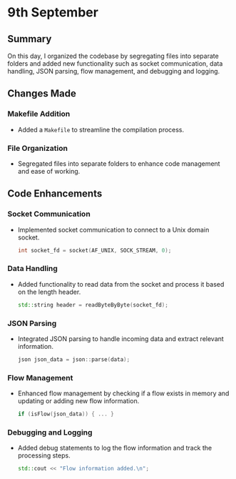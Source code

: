 # 9th September

## Summary
On this day, I organized the codebase by segregating files into separate folders and added new functionality such as socket communication, data handling, JSON parsing, flow management, and debugging and logging.

## Changes Made
### Makefile Addition
- Added a `Makefile` to streamline the compilation process.

### File Organization
- Segregated files into separate folders to enhance code management and ease of working.

## Code Enhancements
### Socket Communication
- Implemented socket communication to connect to a Unix domain socket.
    ```cpp
    int socket_fd = socket(AF_UNIX, SOCK_STREAM, 0);
    ```

### Data Handling
- Added functionality to read data from the socket and process it based on the length header.
    ```cpp
    std::string header = readByteByByte(socket_fd);
    ```

### JSON Parsing
- Integrated JSON parsing to handle incoming data and extract relevant information.
    ```cpp
    json json_data = json::parse(data);
    ```

### Flow Management
- Enhanced flow management by checking if a flow exists in memory and updating or adding new flow information.
    ```cpp
    if (isFlow(json_data)) { ... }
    ```

### Debugging and Logging
- Added debug statements to log the flow information and track the processing steps.
    ```cpp
    std::cout << "Flow information added.\n";
    ```